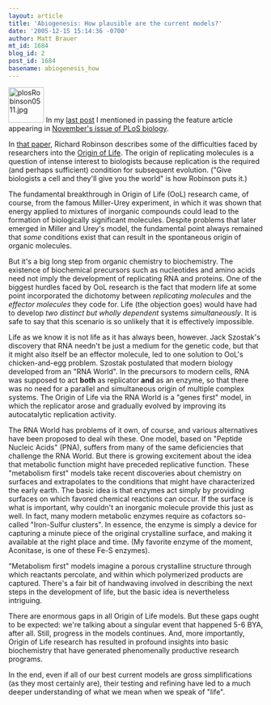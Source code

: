 ```yaml
---
layout: article
title: 'Abiogenesis: How plausible are the current models?'
date: '2005-12-15 15:14:36 -0700'
author: Matt Brauer
mt_id: 1684
blog_id: 2
post_id: 1684
basename: abiogenesis_how
---
```

[<img src="{{ site.baseurl }}/uploads/2006/plosRobinson0511-thumb.jpg" alt="plosRobinson0511.jpg" width="70" height="70" />](/uploads/2006/plosRobinson0511.jpg)
In my [last post](http://www.pandasthumb.org/archives/2005/12/human_evolution.html#more) I mentioned in passing the feature article appearing in [November's issue of PLoS biology](http://biology.plosjournals.org/perlserv/?request=get-toc&amp;issn=1545-7885&amp;volume=3&amp;issue=11).

In [that paper](http://biology.plosjournals.org/perlserv/?request=get-pdf&amp;file=10.1371_journal.pbio.0030396-S.pdf), Richard Robinson describes some of the difficulties faced by researchers into the [Origin of Life](http://wiki.cotch.net/index.php/Abiogenesis). The origin of replicating molecules is a question of intense interest to biologists because replication is the required (and perhaps sufficient) condition for subsequent evolution. ("Give biologists a cell and they'll give you the world" is how Robinson puts it.)

The fundamental breakthrough in Origin of Life (OoL) research came, of course, from the famous Miller-Urey experiment, in which it was shown that energy applied to mixtures of inorganic compounds could lead to the formation of biologically significant molecules. Despite problems that later emerged in Miller and Urey's model, the fundamental point always remained that _some_ conditions exist that can result in the spontaneous origin of organic molecules.

But it's a big long step from organic chemistry to biochemistry. The existence of biochemical precursors such as nucleotides and amino acids need not imply the development of replicating RNA and proteins. One of the biggest hurdles faced by OoL research is the fact that modern life at some point incorporated the dichotomy between _replicating molecules_ and the _effector molecules_ they code for. Life (the objection goes) would have had to develop _two distinct but wholly dependent_ systems _simultaneously_. It is safe to say that this scenario is so unlikely that it is effectively impossible.

Life as we know it is not life as it has always been, however. Jack Szostak's discovery that RNA needn't be just a medium for the genetic code, but that it might also itself be an effector molecule, led to one solution to OoL's chicken-and-egg problem. Szostak postulated that modern biology developed from an "RNA World". In the precursors to modern cells, RNA was supposed to act **both** as replicator **and** as an enzyme, so that there was no need for a parallel and simultaneous origin of multiple complex systems. The Origin of Life via the RNA World is a "genes first" model, in which the replicator arose and gradually evolved by improving its autocatalytic replication activity.

The RNA World has problems of it own, of course, and various alternatives have been proposed to deal wih these. One model, based on "Peptide Nucleic Acids" (PNA), suffers from many of the same deficiencies that challenge the RNA World. But there is growing excitement about the idea that metabolic function might have preceded replicative function. These "metabolism first" models take recent discoveries about chemistry on surfaces and extrapolates to the conditions that might have characterized the early earth. The basic idea is that enzymes act  simply by providing surfaces on which favored chemical reactions can occur. If the surface is what is important, why couldn't an inorganic molecule provide this just as well. In fact, many modern metabolic enzymes require as cofactors so-called "Iron-Sulfur clusters". In essence, the enzyme is simply a device for capturing a minute piece of the original crystalline surface, and making it available at the right place and time. (My favorite enzyme of the moment, Aconitase, is one of these Fe-S enzymes).

"Metabolism first" models imagine a porous crystalline structure through which reactants percolate, and within which polymerized products are captured. There's a fair bit of handwaving involved in describing the next steps in the development of life, but the basic idea is nevertheless intriguing.

There are enormous gaps in all Origin of Life models. But these gaps ought to be expected: we're talking about a singular event that happened 5-6 BYA, after all. Still, progress in the models continues. And, more importantly, Origin of Life research has resulted in profound insights into basic biochemistry that have generated phenomenally productive research programs.

In the end, even if all of our best current models are gross simplifications (as they most certainly are), their testing and refining have led to a much deeper understanding of what we mean when we speak of "life".
